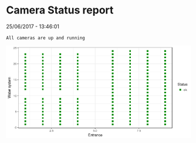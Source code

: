 Camera Status report
================
25/06/2017 - 13:46:01

    All cameras are up and running

![](camreport_files/figure-markdown_github/unnamed-chunk-2-1.png)
